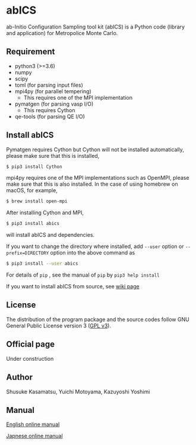 # abICS
ab-Initio Configuration Sampling tool kit (abICS) is a Python code (library and application) for Metropolice Monte Carlo.

## Requirement

- python3 (>=3.6)
- numpy
- scipy
- toml (for parsing input files)
- mpi4py (for parallel tempering)
  - This requires one of the MPI implementation
- pymatgen (for parsing vasp I/O)
  - This requires Cython
- qe-tools (for parsing QE I/O)

## Install abICS

Pymatgen requires Cython but Cython will not be installed automatically,
please make sure that this is installed,

``` bash
$ pip3 install Cython
```

mpi4py requires one of the MPI implementations such as OpenMPI,
please make sure that this is also installed.
In the case of using homebrew on macOS, for example,

``` bash
$ brew install open-mpi
```

After installing Cython and MPI,

``` bash
$ pip3 install abics
```

will install abICS and dependencies.

If you want to change the directory where installed,
add `--user` option or `--prefix=DIRECTORY` option into the above command as

``` bash
$ pip3 install --user abics
```

For details of `pip` , see the manual of `pip` by `pip3 help install`

If you want to install abICS from source, see [wiki page](https://github.com/issp-center-dev/abICS/wiki/Install)

## License

The distribution of the program package and the source codes follow GNU General Public License version 3 ([GPL v3](http://www.gnu.org/licenses/gpl-3.0.en.html)). 

## Official page

Under construction

## Author

Shusuke Kasamatsu, Yuichi Motoyama, Kazuyoshi Yoshimi

## Manual

[English online manual](https://issp-center-dev.github.io/abICS/docs/sphinx/en/build/html/index.html)

[Japnese online manual](https://issp-center-dev.github.io/abICS/docs/sphinx/ja/build/html/index.html)
